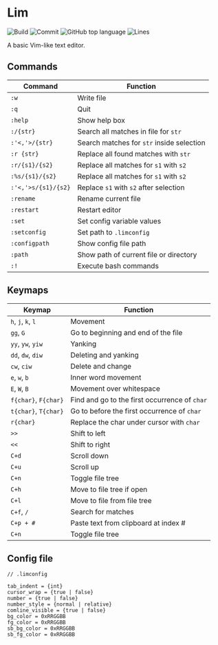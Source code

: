 # Lim

![Build](https://github.com/lepton9/lim/actions/workflows/build.yml/badge.svg)
![Commit](https://img.shields.io/github/last-commit/lepton9/lim)
![GitHub top language](https://img.shields.io/github/languages/top/lepton9/lim)
![Lines](https://tokei.rs/b1/github/lepton9/lim)

A basic Vim-like text editor.


## Commands

| Command               | Function                                        |
|-----------------------|-------------------------------------------------|
| `:w`                  | Write file                                      |
| `:q`                  | Quit                                            |
| `:help`               | Show help box                                   |
| `:/{str}`             | Search all matches in file for `str`            |
| `:'<,'>/{str}`        | Search matches for `str` inside selection       |
| `:r {str}`            | Replace all found matches with `str`            |
| `:r/{s1}/{s2}`        | Replace all matches for `s1` with `s2`          |
| `:%s/{s1}/{s2}`       | Replace all matches for `s1` with `s2`          |
| `:'<,'>s/{s1}/{s2}`   | Replace `s1` with `s2` after selection          |
| `:rename`             | Rename current file                             |
| `:restart`            | Restart editor                                  |
| `:set`                | Set config variable values                      |
| `:setconfig`          | Set path to `.limconfig`                        |
| `:configpath`         | Show config file path                           |
| `:path`               | Show path of current file or directory          |
| `:!`                  | Execute bash commands                           |

## Keymaps

| Keymap                | Function                                        |
|-----------------------|-------------------------------------------------|
| `h`, `j`, `k`, `l`    | Movement                                        |
| `gg`, `G`             | Go to beginning and end of the file             |
| `yy`, `yw`, `yiw`     | Yanking                                         |
| `dd`, `dw`, `diw`     | Deleting and yanking                            |
| `cw`, `ciw`           | Delete and change                               |
| `e`, `w`, `b`         | Inner word movement                             |
| `E`, `W`, `B`         | Movement over whitespace                        |
| `f{char}`, `F{char}`  | Find and go to the first occurrence of `char`   |
| `t{char}`, `T{char}`  | Go to before the first occurrence of `char`     |
| `r{char}`             | Replace the char under cursor with `char`       |
| `>>`                  | Shift to left                                   |
| `<<`                  | Shift to right                                  |
| `C+d`                 | Scroll down                                     |
| `C+u`                 | Scroll up                                       |
| `C+n`                 | Toggle file tree                                |
| `C+h`                 | Move to file tree if open                       |
| `C+l`                 | Move to file from file tree                     |
| `C+f`, `/`            | Search for matches                              |
| `C+p + #`             | Paste text from clipboard at index #            |
| `C+n`                 | Toggle file tree                                |

## Config file

```
// .limconfig

tab_indent = {int}
cursor_wrap = {true | false}
number = {true | false}
number_style = {normal | relative}
comline_visible = {true | false}
bg_color = 0xRRGGBB
fg_color = 0xRRGGBB
sb_bg_color = 0xRRGGBB
sb_fg_color = 0xRRGGBB
```

